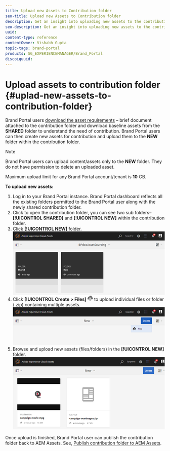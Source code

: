 ```yaml
---
title: Upload new Assets to Contribution folder
seo-title: Upload new Assets to Contribution folder
description: Get an insight into uploading new assets to the contribution folder in Brand Portal.
seo-description: Get an insight into uploading new assets to the contribution folder in Brand Portal.
uuid: 
content-type: reference
contentOwner: Vishabh Gupta
topic-tags: brand-portal
products: SG_EXPERIENCEMANAGER/Brand_Portal
discoiquuid: 
---
```


# Upload assets to contribution folder {#uplad-new-assets-to-contribution-folder}

Brand Portal users [download the asset requirements](brand-portal-download-asset-requirements.md) – brief document attached to the contribution folder and download baseline assets from the **SHARED** folder to understand the need of contribution. 
Brand Portal users can then create new assets for contribution and upload them to the **NEW** folder within the contribution folder.

>[!NOTE]
 >
 >Brand Portal users can upload content/assets only to the **NEW** folder. They do not have permission to delete an uploaded asset.
 >
 >Maximum upload limit for any Brand Portal account/tenant is **10** GB.
 >

**To upload new assets:**

1. Log in to your Brand Portal instance.
Brand Portal dashboard reflects all the existing folders permitted to the Brand Portal user along with the newly shared contribution folder.
1. Click to open the contribution folder, you can see two sub folders–**[!UICONTROL SHARED]** and **[!UICONTROL NEW]** within the contribution folder.
1. Click **[!UICONTROL NEW]** folder.
![](assets/upload-new-assets1.png)
1. Click **[!UICONTROL Create > Files]** ![](assets/upload.png) to upload individual files or folder (.zip) containing multiple assets.
![](assets/upload-new-assets2.png)
1. Browse and upload new assets (files/folders) in the **[!UICONTROL NEW]** folder.
![](assets/upload-new-assets3.png)

Once upload is finished, Brand Portal user can publish the contribution folder back to AEM Assets. See, [Publish contribution folder to AEM Assets](brand-portal-publish-contribution-folder-to-aem-assets.md).